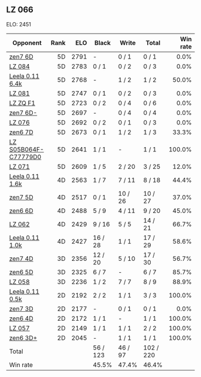 ## LZ 066 ##

ELO: 2451

Opponent | Rank | ELO | Black | Write | Total | Win rate
---------|-----:|----:|-------|-------|-------|-------:
[zen7 6D](zen7%206D.md) | 5D | 2791 | - | 0 / 1 | 0 / 1 | 0.0%
[LZ 084](LZ%20084.md) | 5D | 2783 | 0 / 1 | 0 / 2 | 0 / 3 | 0.0%
[Leela 0.11 6.4k](Leela%200.11%206.4k.md) | 5D | 2768 | - | 1 / 2 | 1 / 2 | 50.0%
[LZ 081](LZ%20081.md) | 5D | 2747 | 0 / 1 | 0 / 2 | 0 / 3 | 0.0%
[LZ ZQ F1](LZ%20ZQ%20F1.md) | 5D | 2723 | 0 / 2 | 0 / 4 | 0 / 6 | 0.0%
[zen7 6D-](zen7%206D-.md) | 5D | 2697 | - | 0 / 4 | 0 / 4 | 0.0%
[LZ 076](LZ%20076.md) | 5D | 2692 | 0 / 2 | 0 / 1 | 0 / 3 | 0.0%
[zen6 7D](zen6%207D.md) | 5D | 2673 | 0 / 1 | 1 / 2 | 1 / 3 | 33.3%
[LZ S05B064F-C77779D0](LZ%20S05B064F-C77779D0.md) | 5D | 2641 | 1 / 1 | - | 1 / 1 | 100.0%
[LZ 071](LZ%20071.md) | 5D | 2609 | 1 / 5 | 2 / 20 | 3 / 25 | 12.0%
[Leela 0.11 1.6k](Leela%200.11%201.6k.md) | 4D | 2563 | 1 / 7 | 7 / 11 | 8 / 18 | 44.4%
[zen7 5D](zen7%205D.md) | 4D | 2517 | 0 / 1 | 10 / 26 | 10 / 27 | 37.0%
[zen6 6D](zen6%206D.md) | 4D | 2488 | 5 / 9 | 4 / 11 | 9 / 20 | 45.0%
[LZ 062](LZ%20062.md) | 4D | 2429 | 9 / 16 | 5 / 5 | 14 / 21 | 66.7%
[Leela 0.11 1.0k](Leela%200.11%201.0k.md) | 4D | 2427 | 16 / 28 | 1 / 1 | 17 / 29 | 58.6%
[zen7 4D](zen7%204D.md) | 3D | 2356 | 12 / 20 | 5 / 10 | 17 / 30 | 56.7%
[zen6 5D](zen6%205D.md) | 3D | 2325 | 6 / 7 | - | 6 / 7 | 85.7%
[LZ 058](LZ%20058.md) | 3D | 2236 | 1 / 2 | 7 / 7 | 8 / 9 | 88.9%
[Leela 0.11 0.5k](Leela%200.11%200.5k.md) | 2D | 2192 | 2 / 2 | 1 / 1 | 3 / 3 | 100.0%
[zen7 3D](zen7%203D.md) | 2D | 2177 | - | 0 / 1 | 0 / 1 | 0.0%
[zen6 4D](zen6%204D.md) | 2D | 2172 | 1 / 1 | - | 1 / 1 | 100.0%
[LZ 057](LZ%20057.md) | 2D | 2149 | 1 / 1 | 1 / 1 | 2 / 2 | 100.0%
[zen6 3D+](zen6%203D+.md) | 2D | 2045 | - | 1 / 1 | 1 / 1 | 100.0%
Total | | | 56 / 123 | 46 / 97 | 102 / 220 | 
Win rate| | | 45.5% | 47.4% | 46.4% | 
